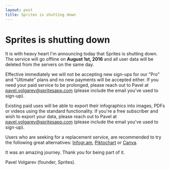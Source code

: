 ```yaml
---
layout: post
title: Sprites is shutting down
---
```


# Sprites is shutting down

It is with heavy heart I'm announcing today that Sprites is shutting down. The service will go offline on **August 1st, 2016** and all user data will be deleted from the servers on the same day.

Effective immediately we will not be accepting new sign-ups for our "Pro" and "Ultimate" plans and no new payments will be accepted either. If you need your paid service to be prolonged, please reach out to Pavel at pavel.volgarev@spritesapp.com (please include the email you've used to sign-up).

Existing paid uses will be able to export their infographics into images, PDFs or videos using the standard functionality. If you're a free subscriber and wish to export your data, please reach out to Pavel at pavel.volgarev@spritesapp.com (please include the email you've used to sign-up). 

Users who are seeking for a replacement service, are recommended to try the following great alternatives: [Infogr.am](https://infogr.am/), [Piktochart](https://piktochart.com/) or [Canva](https://www.canva.com/create/infographics/).

It was an amazing journey. Thank you for being part of it.

Pavel Volgarev (founder, Sprites).